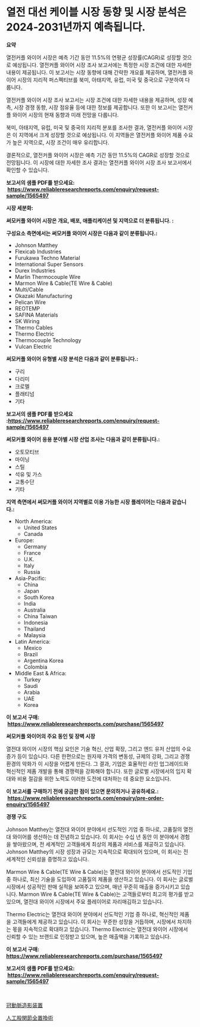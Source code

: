 <p><h1>열전 대선 케이블 시장 동향 및 시장 분석은 2024-2031년까지 예측됩니다.</h1></p><p><strong>요약</strong></p>
<p><p>열전커플 와이어 시장은 예측 기간 동안 11.5%의 연평균 성장률(CAGR)로 성장할 것으로 예상됩니다. 열전커플 와이어 시장 조사 보고서에는 특정한 시장 조건에 대한 자세한 내용이 제공됩니다. 이 보고서는 시장 동향에 대해 간략한 개요를 제공하며, 열전커플 와이어 시장의 지리적 퍼스펙티브를 북미, 아태지역, 유럽, 미국 및 중국으로 구분하여 다룹니다.</p><p>열전커플 와이어 시장 조사 보고서는 시장 조건에 대한 자세한 내용을 제공하며, 성장 예측, 시장 경쟁 동향, 시장 점유율 등에 대한 정보를 제공합니다. 또한 이 보고서는 열전커플 와이어 시장의 현재 동향과 미래 전망을 다룹니다.</p><p>북미, 아태지역, 유럽, 미국 및 중국의 지리적 분포를 조사한 결과, 열전커플 와이어 시장은 이 지역에서 크게 성장할 것으로 예상됩니다. 이 지역들은 열전커플 와이어 제품 수요가 높은 지역으로, 시장 조건이 매우 유리합니다.</p><p>결론적으로, 열전커플 와이어 시장은 예측 기간 동안 11.5%의 CAGR로 성장할 것으로 전망됩니다. 이 시장에 대한 자세한 조사 결과는 열전커플 와이어 시장 조사 보고서에서 확인할 수 있습니다.</p></p>
<p><strong>보고서의 샘플 PDF를 받으세요: &nbsp;<a href="https://www.reliableresearchreports.com/enquiry/request-sample/1565497">https://www.reliableresearchreports.com/enquiry/request-sample/1565497</a></strong></p>
<p><strong>시장 세분화:</strong></p>
<p><strong> 써모커플 와이어 시장은 개요, 배포, 애플리케이션 및 지역으로 더 분류됩니다. :</strong></p>
<p><strong>구성요소 측면에서는 써모커플 와이어 시장은 다음과 같이 분류됩니다.:</strong></p>
<p><ul><li>Johnson Matthey</li><li>Flexicab Industries</li><li>Furukawa Techno Material</li><li>International Super Sensors</li><li>Durex Industries</li><li>Marlin Thermocouple Wire</li><li>Marmon Wire & Cable(TE Wire & Cable)</li><li>Multi/Cable</li><li>Okazaki Manufacturing</li><li>Pelican Wire</li><li>REOTEMP</li><li>SAFINA Materials</li><li>SK Wiring</li><li>Thermo Cables</li><li>Thermo Electric</li><li>Thermocouple Technology</li><li>Vulcan Electric</li></ul></p>
<p><strong> 써모커플 와이어 유형별 시장 분석은 다음과 같이 분류됩니다.:</strong></p>
<p><ul><li>구리</li><li>다리미</li><li>크로멜</li><li>플래티넘</li><li>기타</li></ul></p>
<p><strong>보고서의 샘플 PDF를 받으세요 :<a href="https://www.reliableresearchreports.com/enquiry/request-sample/1565497">https://www.reliableresearchreports.com/enquiry/request-sample/1565497</a></strong></p>
<p><strong> 써모커플 와이어 응용 분야별 시장 산업 조사는 다음과 같이 분류됩니다.:</strong></p>
<p><ul><li>오토모티브</li><li>마이닝</li><li>스틸</li><li>석유 및 가스</li><li>교통수단</li><li>기타</li></ul></p>
<p><strong>지역 측면에서 써모커플 와이어 지역별로 이용 가능한 시장 플레이어는 다음과 같습니다.:</strong></p>
<p><ul>
    <li>
        North America:
        <ul>
            <li>United States</li>
            <li>Canada</li>
        </ul>
    </li>
    <li>
        Europe:
        <ul>
            <li>Germany</li>
            <li>France</li>
            <li>U.K.</li>
            <li>Italy</li>
            <li>Russia</li>
        </ul>
    </li>
    <li>
        Asia-Pacific:
        <ul>
            <li>China</li>
            <li>Japan</li>
            <li>South Korea</li>
            <li>India</li>
            <li>Australia</li>
            <li>China Taiwan</li>
            <li>Indonesia</li>
            <li>Thailand</li>
            <li>Malaysia</li>
        </ul>
    </li>
    <li>
        Latin America:
        <ul>
            <li>Mexico</li>
            <li>Brazil</li>
            <li>Argentina Korea</li>
            <li>Colombia</li>
        </ul>
    </li>
    <li>
        Middle East & Africa:
        <ul>
            <li>Turkey</li>
            <li>Saudi</li>
            <li>Arabia</li>
            <li>UAE</li>
            <li>Korea</li>
        </ul>
    </li>
    </ul></p>
<p><strong>이 보고서 구매: &nbsp;<a href="https://www.reliableresearchreports.com/purchase/1565497">https://www.reliableresearchreports.com/purchase/1565497</a></strong></p>
<p><strong>써모커플 와이어의 주요 동인 및 장벽 시장</strong></p>
<p><p>열전대 와이어 시장의 핵심 요인은 기술 혁신, 산업 확장, 그리고 엔드 유저 산업의 수요 증가 등이 있습니다. 다른 한편으로는 원자재 가격의 변동성, 규제의 강화, 그리고 경쟁 환경의 악화가 이 시장을 어렵게 만든다. 그 결과, 기업은 효율적인 라인 업그레이드와 혁신적인 제품 개발을 통해 경쟁력을 강화해야 합니다. 또한 글로벌 시장에서의 입지 확대와 비용 절감을 위한 노력도 이러한 도전에 대처하는 데 중요한 요소입니다.</p></p>
<p><strong>이 보고서를 구매하기 전에 궁금한 점이 있으면 문의하거나 공유하세요.: &nbsp;<a href="https://www.reliableresearchreports.com/enquiry/pre-order-enquiry/1565497">https://www.reliableresearchreports.com/enquiry/pre-order-enquiry/1565497</a></strong></p>
<p><strong>경쟁 구도</strong></p>
<p><p>Johnson Matthey는 열전대 와이어 분야에서 선도적인 기업 중 하나로, 고품질의 열전대 와이어를 생산하는 데 전념하고 있습니다. 이 회사는 수십 년 동안 이 분야에서 경험을 쌓아왔으며, 전 세계적인 고객들에게 최상의 제품과 서비스를 제공하고 있습니다. Johnson Matthey의 시장 성장과 규모는 지속적으로 확대되어 있으며, 이 회사는 전 세계적인 신뢰성을 증명하고 있습니다.</p><p>Marmon Wire & Cable(TE Wire & Cable)는 열전대 와이어 분야에서 선도적인 기업 중 하나로, 최신 기술을 도입하여 고품질의 제품을 생산하고 있습니다. 이 회사는 글로벌 시장에서 성공적인 판매 실적을 보여주고 있으며, 매년 꾸준히 매출을 증가시키고 있습니다. Marmon Wire & Cable(TE Wire & Cable)는 고객들로부터 최고의 평가를 받고 있으며, 열전대 와이어 시장에서 주요 플레이어로 자리매김하고 있습니다.</p><p>Thermo Electric는 열전대 와이어 분야에서 선도적인 기업 중 하나로, 혁신적인 제품을 고객들에게 제공하고 있습니다. 이 회사는 꾸준한 성장을 거듭하며, 시장에서 차지하는 몫을 지속적으로 확대하고 있습니다. Thermo Electric는 열전대 와이어 시장에서 신뢰할 수 있는 브랜드로 인정받고 있으며, 높은 매출액을 기록하고 있습니다.</p></p>
<p><strong>이 보고서 구매: &nbsp; <a href="https://www.reliableresearchreports.com/purchase/1565497">https://www.reliableresearchreports.com/purchase/1565497</a></strong></p>
<p><strong>보고서의 샘플 PDF를 받으세요: &nbsp;<a href="https://www.reliableresearchreports.com/enquiry/request-sample/1565497">https://www.reliableresearchreports.com/enquiry/request-sample/1565497</a></strong><strong></strong></p>
<p>&nbsp;</p>
<p><p><a href="https://github.com/RodHoppe07/Market-Research-Report-List-1/blob/main/65908975909.md">冠動脈造影装置</a></p><p><a href="https://github.com/laurenreichert/Market-Research-Report-List-1/blob/main/94017555908.md">人工股関節全置換術</a></p></p>
